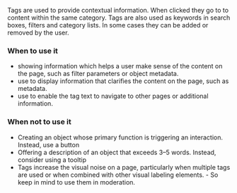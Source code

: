 Tags are used to provide contextual information. When clicked they go to to content within the same category. Tags are also used as keywords in search boxes, filters and category lists. In some cases they can be added or removed by the user.

### When to use it
- showing information which helps a user make sense of the content on the page, such as filter parameters or object metadata.
- use to display information that clarifies the content on the page, such as metadata.
- use to enable the tag text to navigate to other pages or additional information.

### When not to use it
- Creating an object whose primary function is triggering an interaction. Instead, use a button
- Offering a description of an object that exceeds 3–5 words. Instead, consider using a tooltip
- Tags increase the visual noise on a page, particularly when multiple tags are used or when combined with other visual labeling elements. - So keep in mind to use them in moderation.
